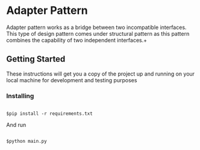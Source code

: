 #  Adapter Pattern

Adapter pattern works as a bridge between two incompatible interfaces. This type of design pattern comes under structural pattern as this pattern combines the capability of two independent interfaces.+

## Getting Started

These instructions will get you a copy of the project up and running on your local machine for development and testing purposes


### Installing



```shell

$pip install -r requirements.txt

```

And run

```shell

$python main.py

```
